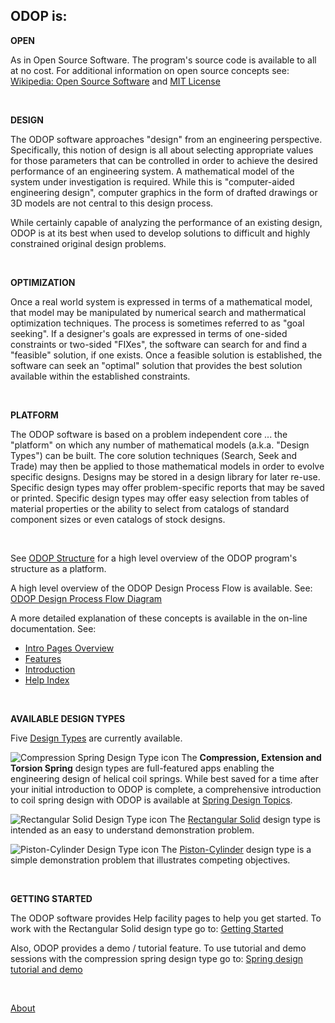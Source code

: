 ## ODOP is:   


**OPEN**   

As in Open Source Software. 
The program's source code is available to all at no cost.
For additional information on open source concepts see:
[Wikipedia: Open Source Software](https://en.wikipedia.org/wiki/Open-source_software)
and 
[MIT License](https://github.com/thegrumpys/odop/blob/master/LICENSE)
   
&nbsp;

**DESIGN**   

The ODOP software approaches "design" from an engineering perspective.
Specifically, this notion of design is all about selecting appropriate values 
for those parameters that can be controlled in order to achieve the desired 
performance of an engineering system.
A mathematical model of the system under investigation is required.
While this is "computer-aided engineering design", 
computer graphics in the form of drafted drawings or 3D models are 
not central to this design process.

While certainly capable of analyzing the performance of an existing design,
ODOP is at its best when used to develop solutions to difficult and 
highly constrained original design problems.

&nbsp;

**OPTIMIZATION**   

Once a real world system is expressed in terms of a mathematical model,
that model may be manipulated by numerical search and mathermatical optimization techniques.
The process is sometimes referred to as "goal seeking".
If a designer's goals are expressed in terms of one-sided constraints
or two-sided "FIXes", the software can search for and find a "feasible" solution, if one exists.
Once a feasible solution is established, the software can seek an "optimal" solution
that provides the best solution available within the established constraints. 
   
&nbsp;

**PLATFORM**   

The ODOP software is based on a problem independent core ... the "platform" on which
any number of mathematical models (a.k.a. "Design Types") can be built.
The core solution techniques (Search, Seek and Trade) may then be applied to
those mathematical models in order to evolve specific designs.
Designs may be stored in a design library for later re-use.
Specific design types may offer problem-specific reports that may be saved or printed.
Specific design types may offer easy selection from tables of material properties
or the ability to select from catalogs of standard component sizes or even
catalogs of stock designs.   

&nbsp;

See [ODOP Structure](png/ODOP_StructureDiagram.png) 
for a high level overview of the ODOP program's structure as a platform.

A high level overview of the ODOP Design Process Flow is available.  See: 
[ODOP Design Process Flow Diagram](./png/DesignProcessFlowDiagram.png)
   
A more detailed explanation of these concepts is available in the on-line documentation. 
See: 
 + [Intro Pages Overview](introPagesOverview)
 + [Features](../Help/features)
 + [Introduction](../Help/introduction)
 + [Help Index](../Help/index)

&nbsp;

**AVAILABLE DESIGN TYPES**   

Five [Design Types](../Help/DesignTypes) are currently available.
   
![Compression Spring Design Type icon](https://www.springdesignsoftware.org/odop/designtypes/Spring/Compression/favicon.ico "Compression Spring Design Type") 
The **Compression, Extension and Torsion Spring** design types are full-featured apps 
enabling the engineering design of helical coil springs.
While best saved for a time after your initial introduction to ODOP is complete,
a comprehensive introduction to coil spring design with ODOP is available at
[Spring Design Topics](../Help/SpringDesign).

![Rectangular Solid Design Type icon](https://raw.githubusercontent.com/thegrumpys/odop/master/client/public/designtypes/Solid/favicon.ico "Rectangular Solid Design Type") 
The [Rectangular Solid](../Help/DesignTypes/r_solid) design type is intended as an 
easy to understand demonstration problem.

![Piston-Cylinder Design Type icon](https://raw.githubusercontent.com/thegrumpys/odop/master/client/public/designtypes/Piston-Cylinder/favicon.ico "Piston-Cylinder Design Type") 
The [Piston-Cylinder](../Help/DesignTypes/pcyl) design type is a simple demonstration problem 
that illustrates competing objectives.

&nbsp;

**GETTING STARTED**   

The ODOP software provides Help facility pages to help you get started. 
To work with the Rectangular Solid design type go to: 
[Getting Started](../Help/gettingStarted)
   
Also, ODOP  provides a demo / tutorial feature. 
To use tutorial and demo sessions with the  compression spring design type 
go to: [Spring design tutorial and demo](../Help/gettingStartedSpring)

&nbsp;

[About](./)
